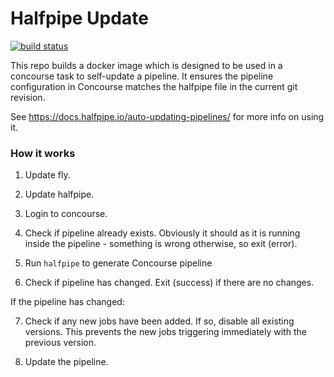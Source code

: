 # Halfpipe Update

[![build status](http://badger.halfpipe.io/engineering-enablement/halfpipe-update-docker)](https://concourse.halfpipe.io/teams/engineering-enablement/pipelines/halfpipe-update-docker)

This repo builds a docker image which is designed to be used in a concourse task to self-update a pipeline. It ensures the pipeline configuration in Concourse matches the halfpipe file in the current git revision.

See <https://docs.halfpipe.io/auto-updating-pipelines/> for more info on using it.


### How it works

1. Update fly.

2. Update halfpipe.

3. Login to concourse.

4. Check if pipeline already exists. Obviously it should as it is running inside the pipeline - something is wrong otherwise, so exit (error).

5. Run `halfpipe` to generate Concourse pipeline

6. Check if pipeline has changed. Exit (success) if there are no changes.

If the pipeline has changed:

7. Check if any new jobs have been added. If so, disable all existing versions. This prevents the new jobs triggering immediately with the previous version.

8. Update the pipeline.
